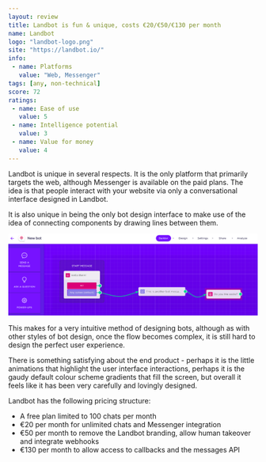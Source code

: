 ```yaml
---
layout: review
title: Landbot is fun & unique, costs €20/€50/€130 per month
name: Landbot
logo: "landbot-logo.png"
site: "https://landbot.io/"
info:
 - name: Platforms
   value: "Web, Messenger"
tags: [any, non-technical]
score: 72
ratings:
 - name: Ease of use
   value: 5
 - name: Intelligence potential
   value: 3
 - name: Value for money
   value: 4
---
```


Landbot is unique in several respects. It is the only platform that
primarily targets the web, although Messenger is available on the paid
plans. The idea is that people interact with your website via only a
conversational interface designed in Landbot.

It is also unique in being the only bot design interface to make use
of the idea of connecting components by drawing lines between them.

<img src="/img/landbot-screenshot.png" class="img-fluid">

This makes for a very intuitive method of designing bots, although as
with other styles of bot design, once the flow becomes complex, it is
still hard to design the perfect user experience.

There is something satisfying about the end product - perhaps it is
the little animations that highlight the user interface interactions,
perhaps it is the gaudy default colour scheme gradients that fill the
screen, but overall it feels like it has been very carefully and
lovingly designed.

Landbot has the following pricing structure:
 - A free plan limited to 100 chats per month
 - €20 per month for unlimited chats and Messenger integration
 - €50 per month to remove the Landbot branding, allow human takeover
   and integrate webhooks
 - €130 per month to allow access to callbacks and the messages API
